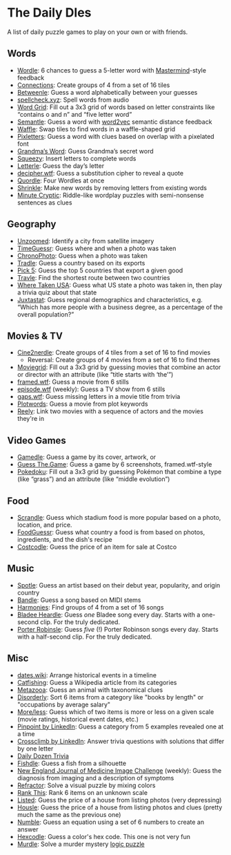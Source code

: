 # The Daily Dles

A list of daily puzzle games to play on your own or with friends.

## Words

* [Wordle](https://www.nytimes.com/games/wordle): 6 chances to guess a 5-letter
  word with
  [Mastermind](https://en.wikipedia.org/wiki/Mastermind_(board_game))-style
  feedback
* [Connections](https://www.nytimes.com/games/connections): Create groups of 4
  from a set of 16 tiles
* [Betweenle](https://betweenle.com/): Guess a word alphabetically between your
  guesses
* [spellcheck.xyz](https://spellcheck.xyz/): Spell words from audio
* [Word Grid](https://wordgrid.clevergoat.com/): Fill out a 3x3 grid of words
  based on letter constraints like “contains o and n” and “five letter word”
* [Semantle](https://semantle.com/): Guess a word with
  [word2vec](https://en.wikipedia.org/wiki/Word2vec) semantic distance feedback
* [Waffle](https://wafflegame.net/daily): Swap tiles to find words in a
  waffle-shaped grid
* [Pixletters](https://pixletters.com/): Guess a word with clues based on
  overlap with a pixelated font
* [Grandma’s Word](https://grandmasword.com/): Guess Grandma’s secret word
* [Squeezy](https://imsqueezy.com/): Insert letters to complete words
* [Letterle](https://edjefferson.com/letterle/): Guess the day’s letter
* [decipher.wtf](https://decipher.wtf/): Guess a substitution cipher to reveal
  a quote
* [Quordle](https://quordlegame.com/): Four Wordles at once
* [Shrinkle](https://www.shrinkle.org/): Make new words by removing letters
  from existing words
* [Minute Cryptic](https://www.minutecryptic.com/): Riddle-like wordplay
  puzzles with semi-nonsense sentences as clues


## Geography

* [Unzoomed](https://www.unzoomed.com/en): Identify a city from satellite imagery
* [TimeGuessr](https://timeguessr.com/): Guess where and when a photo was taken
* [ChronoPhoto](https://www.chronophoto.app/): Guess when a photo was taken 
* [Tradle](https://games.oec.world/en/tradle/): Guess a country based on its exports
* [Pick 5](https://oec.world/en/games/pick-5): Guess the top 5 countries that
  export a given good
* [Travle](https://travle.earth/): Find the shortest route between two countries
* [Where Taken USA](https://wheretakenusa.teuteuf.fr/): Guess what US state a
  photo was taken in, then play a trivia quiz about that state
* [Juxtastat](https://urbanstats.org/quiz.html): Guess regional demographics
  and characteristics, e.g. “Which has more people with a business degree, as a
  percentage of the overall population?”

## Movies & TV

* [Cine2nerdle](https://www.cinenerdle2.app/): Create groups of 4 tiles from a set of
  16 to find movies
  * Reversal: Create groups of 4 movies from a set of 16 to find themes
* [Moviegrid](https://moviegrid.io/): Fill out a 3x3 grid by guessing movies
  that combine an actor or director with an attribute (like “title starts with
  ‘the’”)
* [framed.wtf](https://framed.wtf/): Guess a movie from 6 stills
* [episode.wtf](https://episode.wtf) (weekly): Guess a TV show from 6 stills
* [gaps.wtf](https://gaps.wtf/): Guess missing letters in a movie title from
  trivia
* [Plotwords](https://plotwords.com/daily): Guess a movie from plot keywords
* [Reely](https://www.playreely.com/): Link two movies with a sequence of
  actors and the movies they're in


## Video Games

* [Gamedle](https://www.gamedle.wtf/): Guess a game by its cover, artwork, or
* [Guess The.Game](https://guessthe.game/): Guess a game by 6 screenshots,
  framed.wtf-style
* [Pokedoku](https://pokedoku.com/): Fill out a 3x3 grid by guessing Pokémon
  that combine a type (like “grass”) and an attribute (like “middle evolution”)


## Food

* [Scrandle](https://scrandle.com/): Guess which stadium food is more popular
  based on a photo, location, and price.
* [FoodGuessr](https://www.foodguessr.com/): Guess what country a food is from
  based on photos, ingredients, and the dish's recipe
* [Costcodle](https://costcodle.com/): Guess the price of an item for sale at Costco


## Music

* [Spotle](https://spotle.io/): Guess an artist based on their debut year,
  popularity, and origin country
* [Bandle](https://bandle.app/): Guess a song based on MIDI stems
* [Harmonies](https://harmonies.io/): Find groups of 4 from a set of 16 songs
* [Bladee Heardle](https://bladeeheardle.com/): Guess *one* Bladee song every
  day. Starts with a one-second clip. For the truly dedicated.
* [Porter Robinsle](https://porterrobinsle.com/): Guess *five* (!) Porter
  Robinson songs every day. Starts with a half-second clip. For the truly dedicated.


## Misc

* [dates.wiki](https://dates.wiki): Arrange historical events in a timeline
* [Catfishing](https://catfishing.net/): Guess a Wikipedia article from its categories
* [Metazooa](https://metazooa.com/game): Guess an animal with taxonomical clues
* [Disorderly](https://playdisorderly.com/): Sort 6 items from a category like
  "books by length" or "occupations by average salary"
* [More/less](https://moreorless.io/): Guess which of two items is more or less
  on a given scale (movie ratings, historical event dates, etc.)
* [Pinpoint by LinkedIn](https://www.linkedin.com/games/pinpoint): Guess a
  category from 5 examples revealed one at a time
* [Crossclimb by LinkedIn](https://www.linkedin.com/games/crossclimb): Answer
  trivia questions with solutions that differ by one letter
* [Daily Dozen Trivia](https://dailydozentrivia.com/)
* [Fishdle](https://tacklevillage.com/fishdle-game/): Guess a fish from a silhouette
* [New England Journal of Medicine Image
  Challenge](https://www.nejm.org/image-challenge) (weekly): Guess the
  diagnosis from imaging and a description of symptoms
* [Refractor](https://refractor-game.com/): Solve a visual puzzle by mixing colors
* [Rank This](https://rank-this.com/): Rank 6 items on an unknown scale
* [Listed](https://listed.fun/): Guess the price of a house from listing photos
  (very depressing)
* [Housle](https://housle.house/): Guess the price of a house from listing
  photos and clues (pretty much the same as the previous one)
* [Numble](https://numble.wtf/): Guess an equation using a set of 6 numbers to
  create an answer
* [Hexcodle](https://hexcodle.com/): Guess a color's hex code. This one is not
  very fun
* [Murdle](https://murdle.com/): Solve a murder mystery [logic
  puzzle](https://en.wikipedia.org/wiki/Logic_puzzle)
